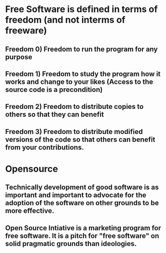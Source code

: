# Free Software is defined in terms of freedom (and not interms of freeware) 
 
## Freedom 0) Freedom to run the program for any purpose
 
## Freedom 1) Freedom to study the program how it works and change to your likes (Access to the source code is a precondition)
 
## Freedom 2)  Freedom to distribute copies to others so that they can benefit
 
## Freedom 3) Freedom to distribute modified versions of the code so that others can benefit from your contributions.
 
# Opensource 

## Technically development of good software is as important and important to advocate for the adoption of the software on other grounds to be more effective.

## Open Source Intiative is a marketing program for free software. It is a pitch for "free software" on solid pragmatic grounds than ideologies.
